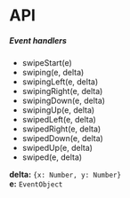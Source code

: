 # API

##### Event handlers
* swipeStart(e)
* swiping(e, delta)
* swipingLeft(e, delta)
* swipingRight(e, delta)
* swipingDown(e, delta)
* swipingUp(e, delta)
* swipedLeft(e, delta)
* swipedRight(e, delta)
* swipedDown(e, delta)
* swipedUp(e, delta)
* swiped(e, delta)


**delta:** `{x: Number, y: Number}`  
**e:** `EventObject`
